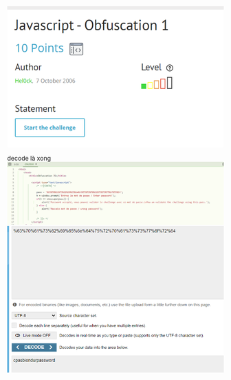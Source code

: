 ![image](../img_web_client/5.1.png)

decode là xong
![image](../img_web_client/5.2.png)
![image](../img_web_client/5.3.png)
